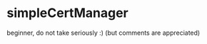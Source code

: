 simpleCertManager
=================

beginner, do not take seriously :) (but comments are appreciated)
